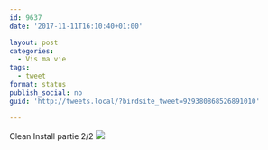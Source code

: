 ```yaml
---
id: 9637
date: '2017-11-11T16:10:40+01:00'

layout: post
categories:
  - Vis ma vie
tags:
  - tweet
format: status
publish_social: no
guid: 'http://tweets.local/?birdsite_tweet=929380868526891010'

---
```


Clean Install partie 2/2 ![](http://tweets.local/wp-content/uploads/twitter-archive/tweets_media/929380868526891010-DOXS93sX0AEf3u5.jpg)